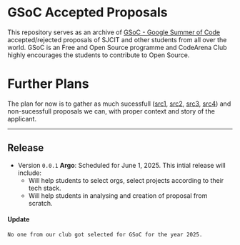 # GSoC Accepted Proposals 

This repository serves as an archive of [GSoC - Google Summer of Code](https://summerofcode.withgoogle.com/) accepted/rejected proposals of SJCIT and other students from all over the world. GSoC is an Free and Open Source programme and CodeArena Club highly encourages the students to contribute to Open Source.

# Further Plans

The plan for now is to gather as much sucessfull ([src1](https://github.com/SammanSarkar/GSoC_archive_2025), [src2](https://github.com/heilcheng/2025-GSoC-Proposal-Selected), [src3](https://blog.sdslabs.co/gsoc/), [src4](https://github.com/COPS-IITBHU/GSoC-Accepted-Proposals)) and non-sucessfull proposals we can, with proper context and story of the applicant.

---

## Release
- Version `0.0.1` **Argo**: Scheduled for June 1, 2025. This intial release will include:
  -  Will help students to select orgs, select projects according to their tech stack.
  -  Will help students in analysing and creation of proposal from scratch.

#### Update
`No one from our club got selected for GSoC for the year 2025.`
